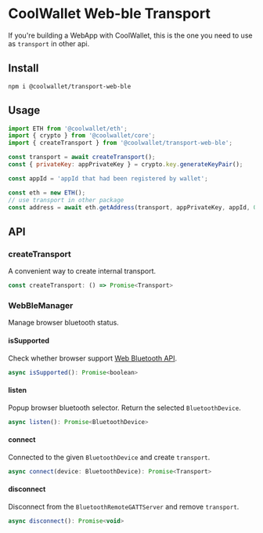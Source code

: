# CoolWallet Web-ble Transport

If you're building a WebApp with CoolWallet, this is the one you need to use as `transport` in other api.

## Install

```shell
npm i @coolwallet/transport-web-ble
```

## Usage

```javascript
import ETH from '@coolwallet/eth';
import { crypto } from '@coolwallet/core';
import { createTransport } from '@coolwallet/transport-web-ble';

const transport = await createTransport();
const { privateKey: appPrivateKey } = crypto.key.generateKeyPair();

const appId = 'appId that had been registered by wallet';

const eth = new ETH();
// use transport in other package
const address = await eth.getAddress(transport, appPrivateKey, appId, 0);
```

## API

### createTransport

A convenient way to create internal transport.

```javascript
const createTransport: () => Promise<Transport>
```

### WebBleManager

Manage browser bluetooth status.

#### isSupported

Check whether browser support [Web Bluetooth API](https://developer.mozilla.org/en-US/docs/Web/API/Web_Bluetooth_API#browser_compatibility).  

```javascript
async isSupported(): Promise<boolean>
```

#### listen

Popup browser bluetooth selector.
Return the selected `BluetoothDevice`.

```javascript
async listen(): Promise<BluetoothDevice>
```

#### connect

Connected to the given `BluetoothDevice` and create `transport`.

```javascript
async connect(device: BluetoothDevice): Promise<Transport>
```

#### disconnect

Disconnect from the `BluetoothRemoteGATTServer` and remove `transport`.

```javascript
async disconnect(): Promise<void>
```
